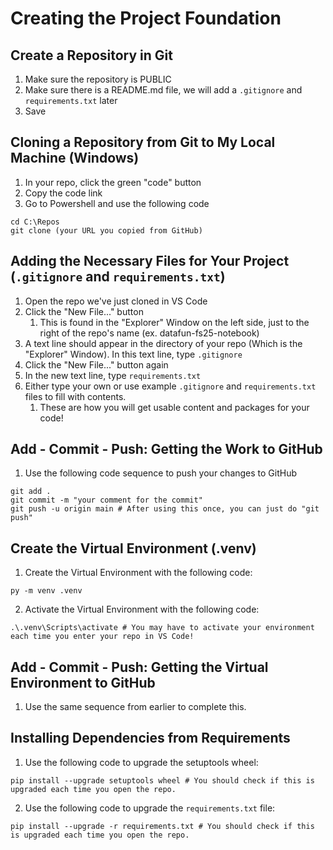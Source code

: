 # Creating the Project Foundation

## Create a Repository in Git
1. Make sure the repository is PUBLIC
2. Make sure there is a README.md file, we will add a `.gitignore` and `requirements.txt` later
3. Save

## Cloning a Repository from Git to My Local Machine (Windows)
1. In your repo, click the green "code" button
2. Copy the code link
3. Go to Powershell and use the following code
```shell
cd C:\Repos
git clone (your URL you copied from GitHub)
```

## Adding the Necessary Files for Your Project (`.gitignore` and `requirements.txt`)
1. Open the repo we've just cloned in VS Code
2. Click the "New File..." button
   1. This is found in the "Explorer" Window on the left side, just to the right of the repo's name (ex. datafun-fs25-notebook)
3. A text line should appear in the directory of your repo (Which is the "Explorer" Window). In this text line, type `.gitignore`
4. Click the "New File..." button again
5. In the new text line, type `requirements.txt`
6. Either type your own or use example `.gitignore` and `requirements.txt` files to fill with contents. 
   1. These are how you will get usable content and packages for your code!

## Add - Commit - Push: Getting the Work to GitHub
1. Use the following code sequence to push your changes to GitHub
```shell
git add .
git commit -m "your comment for the commit"
git push -u origin main # After using this once, you can just do "git push"
```

## Create the Virtual Environment (.venv)
1. Create the Virtual Environment with the following code:
```shell
py -m venv .venv
```
2. Activate the Virtual Environment with the following code:
```shell
.\.venv\Scripts\activate # You may have to activate your environment each time you enter your repo in VS Code!
```

## Add - Commit - Push: Getting the Virtual Environment to GitHub
1. Use the same sequence from earlier to complete this.

## Installing Dependencies from Requirements
1. Use the following code to upgrade the setuptools wheel:
```shell
pip install --upgrade setuptools wheel # You should check if this is upgraded each time you open the repo.
```
2. Use the following code to upgrade the `requirements.txt` file:
```shell
pip install --upgrade -r requirements.txt # You should check if this is upgraded each time you open the repo.
```
